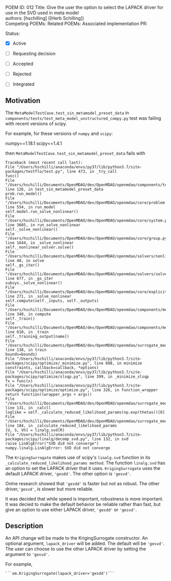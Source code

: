 POEM ID: 012 
Title: Give the user the option to select the LAPACK driver for use in the SVD used in meta model  
authors: [hschilling] ([Herb Schilling])   
Competing POEMs:
Related POEMs: 
Associated implementation PR:   

Status:

- [x] Active
- [ ] Requesting decision
- [ ] Accepted
- [ ] Rejected
- [ ] Integrated


Motivation
----------
The `MetaModelTestCase.test_sin_metamodel_preset_data` in `components/tests/test_meta_model_unstructured_compy.py` test was failing with recent versions of scipy.

For example, for these versions of `numpy` and `scipy`:

numpy==1.18.1
scipy==1.4.1

then `MetaModelTestCase.test_sin_metamodel_preset_data` fails with

```
Traceback (most recent call last):
File "/Users/hschilli/anaconda/envs/py37/lib/python3.7/site-packages/testflo/test.py", line 473, in _try_call
func()
File "/Users/hschilli/Documents/OpenMDAO/dev/OpenMDAO/openmdao/components/tests/test_meta_model_unstructured_comp.py", line 126, in test_sin_metamodel_preset_data
prob.run_model()
File "/Users/hschilli/Documents/OpenMDAO/dev/OpenMDAO/openmdao/core/problem.py", line 554, in run_model
self.model.run_solve_nonlinear()
File "/Users/hschilli/Documents/OpenMDAO/dev/OpenMDAO/openmdao/core/system.py", line 3605, in run_solve_nonlinear
self._solve_nonlinear()
File "/Users/hschilli/Documents/OpenMDAO/dev/OpenMDAO/openmdao/core/group.py", line 1644, in _solve_nonlinear
self._nonlinear_solver.solve()
File "/Users/hschilli/Documents/OpenMDAO/dev/OpenMDAO/openmdao/solvers/nonlinear/nonlinear_runonce.py", line 40, in solve
self._gs_iter()
File "/Users/hschilli/Documents/OpenMDAO/dev/OpenMDAO/openmdao/solvers/solver.py", line 677, in _gs_iter
subsys._solve_nonlinear()
File "/Users/hschilli/Documents/OpenMDAO/dev/OpenMDAO/openmdao/core/explicitcomponent.py", line 271, in _solve_nonlinear
self.compute(self._inputs, self._outputs)
File "/Users/hschilli/Documents/OpenMDAO/dev/OpenMDAO/openmdao/components/meta_model_unstructured_comp.py", line 348, in compute
self._train()
File "/Users/hschilli/Documents/OpenMDAO/dev/OpenMDAO/openmdao/components/meta_model_unstructured_comp.py", line 610, in _train
self._training_output[name])
File "/Users/hschilli/Documents/OpenMDAO/dev/OpenMDAO/openmdao/surrogate_models/kriging.py", line 138, in train
bounds=bounds)
File "/Users/hschilli/anaconda/envs/py37/lib/python3.7/site-packages/scipy/optimize/_minimize.py", line 608, in minimize
constraints, callback=callback, *options)
File "/Users/hschilli/anaconda/envs/py37/lib/python3.7/site-packages/scipy/optimize/slsqp.py", line 399, in _minimize_slsqp
fx = func(x)
File "/Users/hschilli/anaconda/envs/py37/lib/python3.7/site-packages/scipy/optimize/optimize.py", line 326, in function_wrapper
return function((wrapper_args + args))
File "/Users/hschilli/Documents/OpenMDAO/dev/OpenMDAO/openmdao/surrogate_models/kriging.py", line 131, in _calcll
loglike = self._calculate_reduced_likelihood_params(np.exp(thetas))[0]
File "/Users/hschilli/Documents/OpenMDAO/dev/OpenMDAO/openmdao/surrogate_models/kriging.py", line 184, in _calculate_reduced_likelihood_params
[U, S, Vh] = linalg.svd(R)
File "/Users/hschilli/anaconda/envs/py37/lib/python3.7/site-packages/scipy/linalg/decomp_svd.py", line 132, in svd
raise LinAlgError("SVD did not converge")
numpy.linalg.LinAlgError: SVD did not converge
```

The `KrigingSurrogate` makes use of scipy's `linalg.svd` function in its `_calculate_reduced_likelihood_params method`. 
The function `linalg.svd` has an option to set the LAPACK driver that it uses. `KrigingSurrogate` uses the default LAPACK driver, `'gesdd'`. The other option is `'gesvd'`.

Onlne research showed that `'gesdd'` is faster but not as robust. The other driver,`'gesvd'`, is slower but more reliable.

It was decided that while speed is important, robustness is more important. It was decied to make the
default behavior be reliable rather than fast, but give an option to use either LAPACK driver, `'gesdd'` or `'gesvd'`.


Description
-----------
An API change will be made to the KrigingSurrogate constructor. An optional argument, `lapack_driver` will be added. The 
default will be `'gesvd'`. The user can choose to use the other LAPACK driver by setting the argument to `'gesvd'`.

For example,

    ```om.KrigingSurrogate(lapack_driver='gesdd')```







